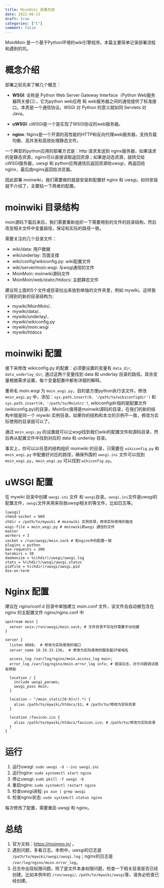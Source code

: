 ```yaml
---
title: MoinWiki 部署总结
date: 2022-06-23
draft: true
categories: ["C"]
comment: false
---
```


MoinMoin 是一个基于Python环境的wiki引擎程序。本篇主要简单记录部署流程和遇到的坑。

# 概念介绍

部署之前先来了解几个概念：

- **WSGI**: 全称是 Python Web Server Gateway Interface（Python Web服务器网关接口），它为python web应用 和 web服务器之间的通信提供了标准接口。本质是一个通信协议。WSGI 对 Python 的意义就如同 Servlets 对 Java。
  
- **uWSGI**: uWSGI是一个是实现了WSGI协议的web服务器。

- **nginx**: Nginx是一个开源的高性能的HTTP和反向代理web服务器，支持负载均衡、高并发和高效处理静态文件。
  
一个典型的python应用的部署方式是：http 请求发送到 nginx服务器，如果请求的是静态资源，nginx可以直接读取返回资源；如果是动态资源，就转交给 uWSGI服务器，uwsgi 和 python应用通信后返回资源给uwsgi，再返回给nginx，最后由nginx返回给浏览器。

因此部署 moinwiki，我们需要做的就是安装和配置好 nginx 和 uwsgi。如何安装就不介绍了，主要贴一下两者的配置。

# moinwiki 目录结构

moin源码下载后来后，我们需要重新组织一下需要用到的文件的目录结构，然后改变相关文件中变量路径，保证和实际的路径一致。

需要关注的几个目录文件：
- wiki/data: 用户数据
- wiki/underlay: 页面支撑
- wiki/config/wikiconfig.py: wiki配置文件
- wiki/server/moin.wsgi: 与wsgi通信的文件
- MoinMoin: moinwiki源码文件
- MoinMoin/web/static/htdocs: 主题静态文件

建议将上面的5个文件或目录拉出来放到单独的文件夹里，例如 mywiki。这样我们得到的新的目录结构为:

- mywiki/MoinMoin/..
- mywiki/data/..
- mywiki/underlay/..
- mywiki/wikiconfig.py
- mywiki/moin.wsgi
- mywiki/htdocs

# moinwiki 配置

接下来修改 wikiconfig.py 的配置：必须要设置的变量有 `data_dir`, `data_underlay_dir`, 通过这两个变量找到 data 和 underlay 目录的路径。其余变量根据需求设置，每个变量配置中都有详细的解释。

重命名 moin.wsgi 为 `moin_wsgi.py`，目的是方便python执行该文件。修改 `moin_wsgi.py` 中，添加：`sys.path.insert(0, '/path/to/wikiconfigdir')` 和 `sys.path.insert(0, '/path/to/MoinSrc')`, wikiconfigdir指的是配置文件(wikiconfig.py)的目录，MoinSrc值得是moinwiki源码的目录，在我们的新的结构中就是同一个 mywiki 实例目录。如果你的结构和本文的示例不一致，修改为实际使用的目录就可以了。

通过 `moin_wsgi.py` 的设置就可以让wsgi找到我们wiki的配置文件和源码目录，然后再从配置文件中找到对应的 data 和 underlay 目录。

事实上，你可以以任意的结构组织 moinwiki 的目录，只需要在 `wikiconfig.py` 和 `moin_wsgi.py` 中配置好对应的路径，确保外围的 `uwsgi.ini` 文件可以找到 `moin_wsgi.py`，`moin_wsgi.py` 可以找到 `wikiconfig.py`。

# uWSGI 配置
在 mywiki 目录中创建 `uwsgi.ini` 文件 和 `uwsgi`目录。`uwsgi.ini`文件是uwsgi的配置文件，`uwsgi`文件夹用来存放uwsgi相关的等文件，比如日志等。


    [uwsgi]
    chmod-socket = 660
    chdir = /path/to/mywiki # moinwiki 实例目录，修改实际使用的路径
    wsgi-file = moin_wsgi.py # moinwiki和wsgi 通信的文件
    master
    workers = 3
    socket = /run/uwsgi/moin.sock # 和nginx中的配置一致
    plugins = python
    max-requests = 200
    harakiri = 30
    daemonize = %(chdir)/uwsgi/uwsgi.log
    stats = %(chdir)/uwsgi/uwsgi.status
    pidfile = %(chdir)/uwsgi/uwsgi.pid
    die-on-term

# Nginx 配置

建议在 nginx/conf.d 目录中单独建立 moin.conf 文件，该文件会自动被包含在 nginx 的主配置文件 nginx/nginx.conf 中

    upstream moin {
      server unix:/run/uwsgi/moin.sock; # 文件目录不存在时需要手动创建
    }

    server {
      listen 8088;  # 修改为实际使用的端口
      server_name 10.19.33.136;  # 修改为实际使用的服务器IP或域名

      access_log /var/log/nginx/moin.access_log main;
      error_log /var/log/nginx/moin.error_log info; # 错误日志，对于问题调试很有帮助

      location / {
        include uwsgi_params;
        uwsgi_pass moin;
      }

      location ~ ^/moin_static[0-9]+/(.*) {
        alias /path/to/mywiki/htdocs/$1; # /path/to/修改为实际目录
      }

      location /favicon.ico {
        alias /path/to/mywiki/htdocs/favicon.ico; # /path/to/修改为实际目录
      }
    }

# 运行
1. 运行uwsgi: `sudo uwsgi -d --ini uwsgi.ini`
2. 运行nginx: `sudo systemctl start nginx`
3. 停止uwsgi: `sudo pkill -f uwsgi -9`
4. 重启nginx: `sudo systemctl restart nginx`
5. 检查uwsgi进程: `ps aux | grep uwsgi`
6. 检查ngnix状态: `sudo systemctl status nginx`

每次修改了配置，需要重启 uwsgi 和 nginx。

# 总结
1. 官方文档：https://moinmo.in/ 。
2. 遇到问题，多看日志。本例中，uwsgi的日志是 `/path/to/mywiki/uwsgi/uwsgi.log`；nginx的日志是 `/var/log/nginx/moin.error_log`。
3. 日志中出现权限问题，除了是文件本身权限问题，检查一下相关目录是否已经创建。比如本例中的 `/run/uwsgi/`, `/path/to/mywiki/uwsgi`等，请务必检查已经创建。
